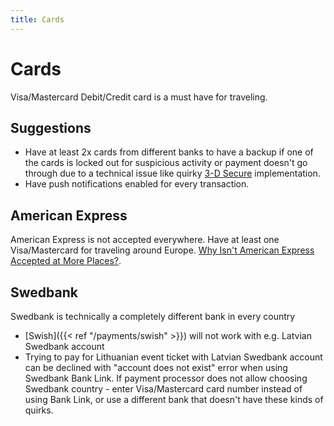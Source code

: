 ```yaml
---
title: Cards
---
```


# Cards
Visa/Mastercard Debit/Credit card is a must have for traveling. 

## Suggestions
- Have at least 2x cards from different banks to have a backup if one of the cards is locked out for suspicious activity or payment doesn't go through due to a technical issue like quirky [3-D Secure](https://en.wikipedia.org/wiki/3-D_Secure) implementation.
- Have push notifications enabled for every transaction.

## American Express
American Express is not accepted everywhere. Have at least one Visa/Mastercard for traveling around Europe. [Why Isn't American Express Accepted at More Places?](https://smartasset.com/credit-cards/american-express-not-accepted). 

## Swedbank
Swedbank is technically a completely different bank in every country
- [Swish]({{< ref "/payments/swish" >}}) will not work with e.g. Latvian Swedbank account
- Trying to pay for Lithuanian event ticket with Latvian Swedbank account can be declined with "account does not exist" error when using Swedbank Bank Link. If payment processor does not allow choosing Swedbank country - enter Visa/Mastercard card number instead of using Bank Link, or use a different bank that doesn't have these kinds of quirks.
